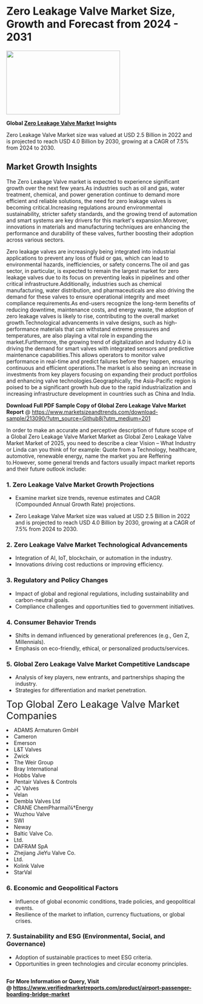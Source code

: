 <H1>Zero Leakage Valve Market Size, Growth and Forecast from 2024 - 2031</H1><img class="aligncenter size-medium wp-image-584254" src="https://thirdeyenews.in/wp-content/uploads/2024/09/Global-Market-Research-300x168.jpeg" alt="" width="300" height="168" /><p><strong>Global&nbsp;<a href="https://www.marketsizeandtrends.com/download-sample/213090/?utm_source=Github8j?utm_medium=201">Zero Leakage Valve Market</a> Insights</strong></p><p>Zero Leakage Valve Market size was valued at USD 2.5 Billion in 2022 and is projected to reach USD 4.0 Billion by 2030, growing at a CAGR of 7.5% from 2024 to 2030.</p><p><h2>Market Growth Insights</h2> <p>The Zero Leakage Valve market is expected to experience significant growth over the next few years.As industries such as oil and gas, water treatment, chemical, and power generation continue to demand more efficient and reliable solutions, the need for zero leakage valves is becoming critical.Increasing regulations around environmental sustainability, stricter safety standards, and the growing trend of automation and smart systems are key drivers for this market's expansion.Moreover, innovations in materials and manufacturing techniques are enhancing the performance and durability of these valves, further boosting their adoption across various sectors.</p> <p>Zero leakage valves are increasingly being integrated into industrial applications to prevent any loss of fluid or gas, which can lead to environmental hazards, inefficiencies, or safety concerns.The oil and gas sector, in particular, is expected to remain the largest market for zero leakage valves due to its focus on preventing leaks in pipelines and other critical infrastructure.Additionally, industries such as chemical manufacturing, water distribution, and pharmaceuticals are also driving the demand for these valves to ensure operational integrity and meet compliance requirements.As end-users recognize the long-term benefits of reducing downtime, maintenance costs, and energy waste, the adoption of zero leakage valves is likely to rise, contributing to the overall market growth.Technological advancements in valve designs, such as high-performance materials that can withstand extreme pressures and temperatures, are also playing a vital role in expanding the market.Furthermore, the growing trend of digitalization and Industry 4.0 is driving the demand for smart valves with integrated sensors and predictive maintenance capabilities.This allows operators to monitor valve performance in real-time and predict failures before they happen, ensuring continuous and efficient operations.The market is also seeing an increase in investments from key players focusing on expanding their product portfolios and enhancing valve technologies.Geographically, the Asia-Pacific region is poised to be a significant growth hub due to the rapid industrialization and increasing infrastructure development in countries such as China and India.<p><span class=""><strong>Download Full PDF Sample Copy of Global Zero Leakage Valve Market Report</strong> @ <a href="https://www.marketsizeandtrends.com/download-sample/213090/?utm_source=Github8j?utm_medium=201" target="_blank">https://www.marketsizeandtrends.com/download-sample/213090/?utm_source=Github8j?utm_medium=201</a></span></p><p>In order to make an accurate and perceptive description of future scope of a Global&nbsp;Zero Leakage Valve Market Market as Global&nbsp;Zero Leakage Valve Market Market of 2025, you need to describe a clear Vision &ndash; What Industry or Linda can you think of for example: Quote from a Technology, healthcare, automotive, renewable energy, name the market you are Reffering to.However, some general trends and factors usually impact market reports and their future outlook include:</p><h3>1.&nbsp;<strong>Zero Leakage Valve Market Growth Projections</strong></h3><ul><li>Examine market size trends, revenue estimates and CAGR (Compounded Annual Growth Rate) projections.</li><li><p>Zero Leakage Valve Market size was valued at USD 2.5 Billion in 2022 and is projected to reach USD 4.0 Billion by 2030, growing at a CAGR of 7.5% from 2024 to 2030.</p></li></ul><h3>2.&nbsp;<strong>Zero Leakage Valve Market Technological Advancements</strong></h3><ul><li>Integration of AI, IoT, blockchain, or automation in the industry.</li><li>Innovations driving cost reductions or improving efficiency.</li></ul><h3>3.&nbsp;<strong>Regulatory and Policy Changes</strong></h3><ul><li>Impact of global and regional regulations, including sustainability and carbon-neutral goals.</li><li>Compliance challenges and opportunities tied to government initiatives.</li></ul><h3>4.&nbsp;<strong>Consumer Behavior Trends</strong></h3><ul><li>Shifts in demand influenced by generational preferences (e.g., Gen Z, Millennials).</li><li>Emphasis on eco-friendly, ethical, or personalized products/services.</li></ul><h3>5.&nbsp;<strong>Global Zero Leakage Valve Market Competitive Landscape</strong></h3><ul><li>Analysis of key players, new entrants, and partnerships shaping the industry.</li><li>Strategies for differentiation and market penetration.</li></ul><p data-pm-slice="1 1 []"><span style="color: inherit; font-family: inherit; font-size: 25px;">Top Global Zero Leakage Valve Market Companies</span></p><div class="" data-test-id=""><p><li>ADAMS Armaturen GmbH</li><li> Cameron</li><li> Emerson</li><li> L&T Valves</li><li> Zwick</li><li> The Weir Group</li><li> Bray International</li><li> Hobbs Valve</li><li> Pentair Valves & Controls</li><li> JC Valves</li><li> Velan</li><li> Dembla Valves Ltd</li><li> CRANE ChemPharmaï¼†Energy</li><li> Wuzhou Valve</li><li> SWI</li><li> Neway</li><li> Baltic Valve Co.</li><li> Ltd.</li><li> DAFRAM SpA</li><li> Zhejiang JieYu Valve Co.</li><li> Ltd.</li><li> Kolink Valve</li><li> StarVal</li></p></div><h3>6.&nbsp;<strong>Economic and Geopolitical Factors</strong></h3><ul><li>Influence of global economic conditions, trade policies, and geopolitical events.</li><li>Resilience of the market to inflation, currency fluctuations, or global crises.</li></ul><h3>7.&nbsp;<strong>Sustainability and ESG (Environmental, Social, and Governance)</strong></h3><ul><li>Adoption of sustainable practices to meet ESG criteria.</li><li>Opportunities in green technologies and circular economy principles.</li></ul><h2><strong style="font-size: 14px;">For More Information or Query, Visit @&nbsp;</strong><a style="background-color: #ffffff; font-size: 14px;" href="https://www.marketsizeandtrends.com/report/zero-leakage-valve-market/" target="_blank">https://www.verifiedmarketreports.com/product/airport-passenger-boarding-bridge-market</a></h2>